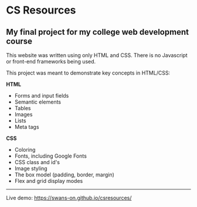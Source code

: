 # CS Resources
## My final project for my college web development course

This website was written using only HTML and CSS. There is no Javascript or front-end frameworks being used. 

This project was meant to demonstrate key concepts in HTML/CSS:

**HTML**
- Forms and input fields
- Semantic elements
- Tables
- Images
- Lists
- Meta tags

**CSS**
- Coloring
- Fonts, including Google Fonts
- CSS class and id's
- Image styling
- The box model (padding, border, margin)
- Flex and grid display modes

---
Live demo: https://swans-on.github.io/csresources/
